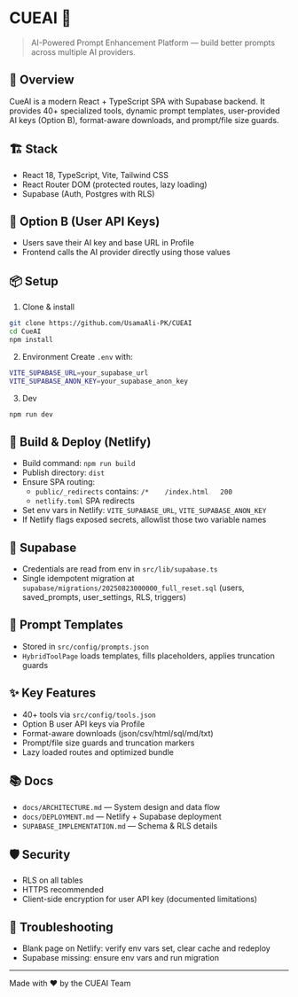 # CUEAI 🚀

> AI-Powered Prompt Enhancement Platform — build better prompts across multiple AI providers.

## 🌟 Overview

CueAI is a modern React + TypeScript SPA with Supabase backend. It provides 40+ specialized tools, dynamic prompt templates, user-provided AI keys (Option B), format-aware downloads, and prompt/file size guards.

## 🏗️ Stack
- React 18, TypeScript, Vite, Tailwind CSS
- React Router DOM (protected routes, lazy loading)
- Supabase (Auth, Postgres with RLS)

## 🔐 Option B (User API Keys)
- Users save their AI key and base URL in Profile
- Frontend calls the AI provider directly using those values

## 📦 Setup
1) Clone & install
```bash
git clone https://github.com/UsamaAli-PK/CUEAI
cd CueAI
npm install
```

2) Environment
Create `.env` with:
```bash
VITE_SUPABASE_URL=your_supabase_url
VITE_SUPABASE_ANON_KEY=your_supabase_anon_key
```

3) Dev
```bash
npm run dev
```

## 🔧 Build & Deploy (Netlify)
- Build command: `npm run build`
- Publish directory: `dist`
- Ensure SPA routing:
  - `public/_redirects` contains: `/*    /index.html   200`
  - `netlify.toml` SPA redirects
- Set env vars in Netlify: `VITE_SUPABASE_URL`, `VITE_SUPABASE_ANON_KEY`
- If Netlify flags exposed secrets, allowlist those two variable names

## 🔌 Supabase
- Credentials are read from env in `src/lib/supabase.ts`
- Single idempotent migration at `supabase/migrations/20250823000000_full_reset.sql` (users, saved_prompts, user_settings, RLS, triggers)

## 🧠 Prompt Templates
- Stored in `src/config/prompts.json`
- `HybridToolPage` loads templates, fills placeholders, applies truncation guards

## ✨ Key Features
- 40+ tools via `src/config/tools.json`
- Option B user API keys via Profile
- Format-aware downloads (json/csv/html/sql/md/txt)
- Prompt/file size guards and truncation markers
- Lazy loaded routes and optimized bundle

## 📚 Docs
- `docs/ARCHITECTURE.md` — System design and data flow
- `docs/DEPLOYMENT.md` — Netlify + Supabase deployment
- `SUPABASE_IMPLEMENTATION.md` — Schema & RLS details

## 🛡️ Security
- RLS on all tables
- HTTPS recommended
- Client-side encryption for user API key (documented limitations)

## 🐛 Troubleshooting
- Blank page on Netlify: verify env vars set, clear cache and redeploy
- Supabase missing: ensure env vars and run migration

---
Made with ❤️ by the CUEAI Team
